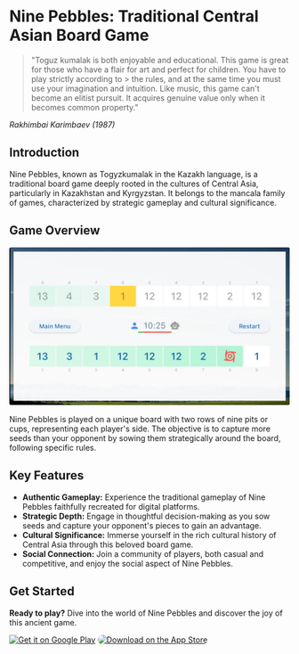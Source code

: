 # Nine Pebbles: Traditional Central Asian Board Game

> "Toguz kumalak is both enjoyable and educational. This game is great for those who have a flair for art and perfect for children. You have to play strictly according to > the rules, and at the same time you must use your imagination and intuition. Like music, this game can't become an elitist pursuit. It acquires genuine value only when it
> becomes common property."

*Rakhimbai Karimbaev (1987)*

## Introduction

Nine Pebbles, known as Togyzkumalak in the Kazakh language, is a traditional board game deeply rooted in the cultures of Central Asia, particularly in Kazakhstan and Kyrgyzstan. It belongs to the mancala family of games, characterized by strategic gameplay and cultural significance.

## Game Overview
![game_screen](https://github.com/Parabul/NinePebbles/blob/main/img/game_screen.JPG?raw=true)

Nine Pebbles is played on a unique board with two rows of nine pits or cups, representing each player's side. The objective is to capture more seeds than your opponent by sowing them strategically around the board, following specific rules.

## Key Features

- **Authentic Gameplay:** Experience the traditional gameplay of Nine Pebbles faithfully recreated for digital platforms.
- **Strategic Depth:** Engage in thoughtful decision-making as you sow seeds and capture your opponent's pieces to gain an advantage.
- **Cultural Significance:** Immerse yourself in the rich cultural history of Central Asia through this beloved board game.
- **Social Connection:** Join a community of players, both casual and competitive, and enjoy the social aspect of Nine Pebbles.

## Get Started

**Ready to play?** Dive into the world of Nine Pebbles and discover the joy of this ancient game.

<a href='https://play.google.com/store/apps/details?id=kz.ninestones.game_client&pcampaignid=pcampaignidMKT-Other-global-all-co-prtnr-py-PartBadge-Mar2515-1'><img alt='Get it on Google Play' src='https://play.google.com/intl/en_us/badges/static/images/badges/en_badge_web_generic.png' style="height: 83px;"/></a>
<a href="https://apps.apple.com/us/app/nine-pebbles/id6479003277?itsct=apps_box_badge&amp;itscg=30200" style="height: 83px;"><img src="https://tools.applemediaservices.com/api/badges/download-on-the-app-store/black/en-us?size=250x83&amp;releaseDate=1710201600" alt="Download on the App Store" style="border-radius: 14px; width: 200px; height: 83px;"></a>



